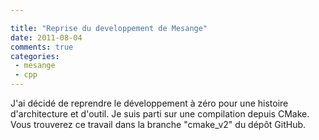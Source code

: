 ```yaml
---

title: "Reprise du developpement de Mesange"
date: 2011-08-04
comments: true
categories:
 - mesange
 - cpp
---
```


<div class='post'>
<div><p>J'ai d&#233;cid&#233; de reprendre le d&#233;veloppement &#224; z&#233;ro pour une histoire d'architecture et d'outil. Je suis parti sur une compilation depuis CMake. Vous trouverez ce travail dans la branche "cmake_v2" du d&#233;p&#244;t GitHub. </p></div></div>
